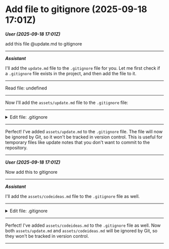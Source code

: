 <!-- Generated by SpecStory -->

# Add file to gitignore (2025-09-18 17:01Z)

_**User (2025-09-18 17:01Z)**_

add this file @update.md to gitignore

---

_**Assistant**_

I'll add the `update.md` file to the `.gitignore` file for you. Let me first check if a `.gitignore` file exists in the project, and then add the file to it.


---

Read file: undefined

---

Now I'll add the `assets/update.md` file to the `.gitignore` file:


---

<details><summary>Edit file: .gitignore</summary>

undefined

**Chunk 1**
Lines added: 4, lines removed: 2

```diff
@@ -61,4 +62,6 @@
  .DS_Store
  .coverage
- .coverage
- htmlcov/
+ htmlcov/
+ 
+ # Update files
+ assets/update.md
```

</details>

---

Perfect! I've added `assets/update.md` to the `.gitignore` file. The file will now be ignored by Git, so it won't be tracked in version control. This is useful for temporary files like update notes that you don't want to commit to the repository.

---

_**User (2025-09-18 17:01Z)**_

Now add this to gitignore

---

_**Assistant**_

I'll add the `assets/codeideas.md` file to the `.gitignore` file as well.


---

<details><summary>Edit file: .gitignore</summary>

undefined

**Chunk 1**
Lines added: 2, lines removed: 2

```diff
@@ -64,4 +65,4 @@
  
  # Update files
- # Update files
- assets/update.md
+ assets/update.md
+ assets/codeideas.md
```

</details>

---

Perfect! I've added `assets/codeideas.md` to the `.gitignore` file as well. Now both `assets/update.md` and `assets/codeideas.md` will be ignored by Git, so they won't be tracked in version control.

---

